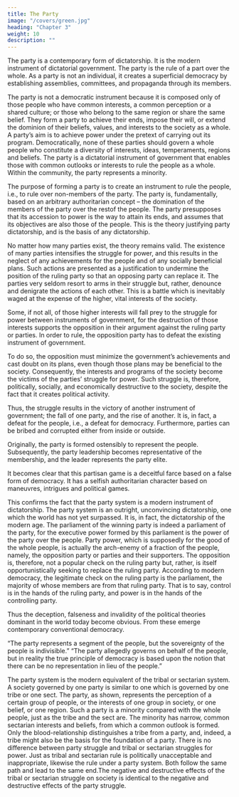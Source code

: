 ```yaml
---
title: The Party
image: "/covers/green.jpg"
heading: "Chapter 3"
weight: 10
description: ""
---
```



The party is a contemporary form of dictatorship. It is the modern instrument of dictatorial government. The party is the rule of a part over the whole. As a party is not an individual, it creates a superficial democracy by establishing assemblies, committees, and propaganda through its members. 

The party is not a democratic instrument because it is composed only of those people
who have common interests, a common perception or a shared
culture; or those who belong to the same region or share the
same belief. They form a party to achieve their ends, impose
their will, or extend the dominion of their beliefs, values, and
interests to the society as a whole. A party’s aim is to achieve
power under the pretext of carrying out its program. Democratically, none of these parties should govern a whole people who
constitute a diversity of interests, ideas, temperaments, regions
and beliefs. The party is a dictatorial instrument of government
that enables those with common outlooks or interests to rule the
people as a whole. Within the community, the party represents
a minority.

The purpose of forming a party is to create an instrument to
rule the people, i.e., to rule over non-members of the party. The
party is, fundamentally, based on an arbitrary authoritarian concept – the domination of the members of the party over the restof the people. The party presupposes that its accession to power is the way to attain its ends, and assumes that its objectives are also those of the people. This is the theory justifying party dictatorship, and is the basis of any dictatorship. 

No matter how many parties exist, the theory remains valid.
The existence of many parties intensifies the struggle for power, and this results in the neglect of any achievements for the
people and of any socially beneficial plans. Such actions are presented as a justification to undermine the position of the ruling party so that an opposing party can replace it. The parties very
seldom resort to arms in their struggle but, rather, denounce and
denigrate the actions of each other. This is a battle which is inevitably waged at the expense of the higher, vital interests of the
society. 

Some, if not all, of those higher interests will fall prey
to the struggle for power between instruments of government,
for the destruction of those interests supports the opposition in
their argument against the ruling party or parties. In order to
rule, the opposition party has to defeat the existing instrument
of government.

To do so, the opposition must minimize the government’s
achievements and cast doubt on its plans, even though those
plans may be beneficial to the society. Consequently, the interests and programs of the society become the victims of the parties’ struggle for power. Such struggle is, therefore, politically,
socially, and economically destructive to the society, despite the
fact that it creates political activity.

Thus, the struggle results in the victory of another instrument
of government; the fall of one party, and the rise of another. It
is, in fact, a defeat for the people, i.e., a defeat for democracy.
Furthermore, parties can be bribed and corrupted either from
inside or outside.



Originally, the party is formed ostensibly to represent the
people. Subsequently, the party leadership becomes representative of the membership, and the leader represents the party elite.

It becomes clear that this partisan game is a deceitful farce based
on a false form of democracy. It has a selfish authoritarian character based on maneuvres, intrigues and political games. 

This confirms the fact that the party system is a modern instrument
of dictatorship. The party system is an outright, unconvincing
dictatorship, one which the world has not yet surpassed. It is, in
fact, the dictatorship of the modern age.
The parliament of the winning party is indeed a parliament
of the party, for the executive power formed by this parliament
is the power of the party over the people. Party power, which
is supposedly for the good of the whole people, is actually the
arch-enemy of a fraction of the people, namely, the opposition
party or parties and their supporters. The opposition is, therefore, not a popular check on the ruling party but, rather, is itself
opportunistically seeking to replace the ruling party. According
to modern democracy, the legitimate check on the ruling party
is the parliament, the majority of whose members are from that
ruling party. That is to say, control is in the hands of the ruling party, and power is in the hands of the controlling party.

Thus the deception, falseness and invalidity of the political theories dominant in the world today become obvious. From these
emerge contemporary conventional democracy.

“The party represents a segment of the people, but the
sovereignty of the people is indivisible.”
“The party allegedly governs on behalf of the people, but in
reality the true principle of democracy is based upon the notion
that there can be no representation in lieu of the people.”



The party system is the modern equivalent of the tribal or sectarian system. A society governed by one party is similar to one which is governed by one tribe or one sect. The party, as shown,
represents the perception of a certain group of people, or the
interests of one group in society, or one belief, or one region.
Such a party is a minority compared with the whole people, just
as the tribe and the sect are. The minority has narrow, common
sectarian interests and beliefs, from which a common outlook is
formed. Only the blood-relationship distinguishes a tribe from a
party, and, indeed, a tribe might also be the basis for the foundation of a party. There is no difference between party struggle and
tribal or sectarian struggles for power. Just as tribal and sectarian rule is politically unacceptable and inappropriate, likewise
the rule under a party system. Both follow the same path and
lead to the same end.The negative and destructive effects of the
tribal or sectarian struggle on society is identical to the negative
and destructive effects of the party struggle.

